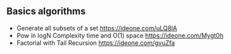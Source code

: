 ## Basics algorithms

  * Generate all subsets of a set https://ideone.com/uLQ8lA
  * Pow in logN Complexity time and O(1) space https://ideone.com/Mygt0h
  * Factorial with Tail Recursion https://ideone.com/gvuZfa 
